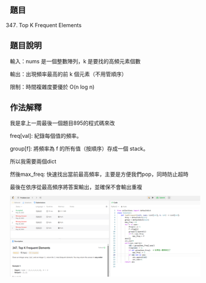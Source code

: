 ## 題目
347. Top K Frequent Elements
## 題目說明

輸入：nums 是一個整數陣列，k 是要找的高頻元素個數

輸出：出現頻率最高的前 k 個元素（不用管順序）

限制：時間複雜度要優於 O(n log n)

## 作法解釋

我是拿上一周最後一個題目895的程式碼來改

freq[val]: 紀錄每個值的頻率。

group[f]: 將頻率為 f 的所有值（按順序）存成一個 stack。

所以我需要兩個dict

然後max_freq: 快速找出當前最高頻率，主要是方便我們pop，同時防止超時

最後在依序從最高頻序將答案輸出，並確保不會輸出重複

![alt text](347.png)